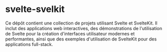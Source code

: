 # svelte-svelkit
Ce dépôt contient une collection de projets utilisant Svelte et SvelteKit. Il inclut des applications web interactives, des démonstrations de l'utilisation de Svelte pour la création d'interfaces utilisateur modernes et performantes, ainsi que des exemples d'utilisation de SvelteKit pour des applications full-stack.
